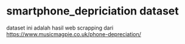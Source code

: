# smartphone_depriciation dataset

dataset ini adalah hasil web scrapping dari https://www.musicmagpie.co.uk/phone-depreciation/
